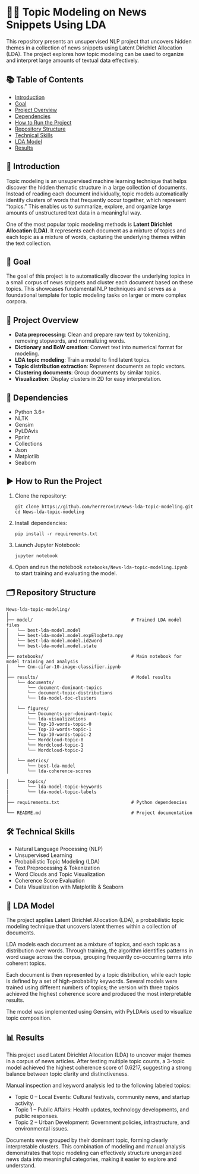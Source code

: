 # 📰🔎 Topic Modeling on News Snippets Using LDA

This repository presents an unsupervised NLP project that uncovers hidden themes in a collection of news snippets using Latent Dirichlet Allocation (LDA). The project explores how topic modeling can be used to organize and interpret large amounts of textual data effectively.

## 📚 Table of Contents

- [Introduction](#introduction)
- [Goal](#goal)
- [Project Overview](#project-overview)
- [Dependencies](#dependencies)
- [How to Run the Project](#how-to-run-the-project)
- [Repository Structure](#repository-structure)
- [Technical Skills](#technical-skills)
- [LDA Model](#lda-model)
- [Results](#results)

## 📌 Introduction

Topic modeling is an unsupervised machine learning technique that helps discover the hidden thematic structure in a large collection of documents. Instead of reading each document individually, topic models automatically identify clusters of words that frequently occur together, which represent “topics.” This enables us to summarize, explore, and organize large amounts of unstructured text data in a meaningful way.

One of the most popular topic modeling methods is **Latent Dirichlet Allocation (LDA)**. It represents each document as a mixture of topics and each topic as a mixture of words, capturing the underlying themes within the text collection.

## 🎯 Goal

The goal of this project is to automatically discover the underlying topics in a small corpus of news snippets and cluster each document based on these topics. This showcases fundamental NLP techniques and serves as a foundational template for topic modeling tasks on larger or more complex corpora.

## 🧐 Project Overview

- **Data preprocessing**: Clean and prepare raw text by tokenizing, removing stopwords, and normalizing words.
- **Dictionary and BoW creation**: Convert text into numerical format for modeling.
- **LDA topic modeling**: Train a model to find latent topics.
- **Topic distribution extraction**: Represent documents as topic vectors.
- **Clustering documents**: Group documents by similar topics.
- **Visualization**: Display clusters in 2D for easy interpretation.


## 🔗 Dependencies

- Python 3.6+
- NLTK
- Gensim
- PyLDAvis
- Pprint
- Collections
- Json
- Matplotlib
- Seaborn

## ▶️ How to Run the Project

1. Clone the repository:

   ```shell
   git clone https://github.com/herrerovir/News-lda-topic-modeling.git
   cd News-lda-topic-modeling

   ```

2. Install dependencies:

   ```shell
   pip install -r requirements.txt
   ```

3. Launch Jupyter Notebook:

   ```shell
   jupyter notebook
   ```

4. Open and run the notebook `notebooks/News-lda-topic-modeling.ipynb` to start training and evaluating the model.

## 🗂️ Repository Structure

```
News-lda-topic-modeling/
│
├── model/                                     # Trained LDA model files
│   └── best-lda-model.model
│   └── best-lda-model.model.expElogbeta.npy
│   └── best-lda-model.model.id2word
│   └── best-lda-model.model.state
│
├── notebooks/                                 # Main notebook for model training and analysis
│   └── Cnn-cifar-10-image-classifier.ipynb
│
├── results/                                   # Model results
│   └── documents/
│       └── document-dominant-topics           
│       └── document-topic-distributions
│       └── lda-model-doc-clusters          
│
│   └── figures/
│       └── Documents-per-dominant-topic
│       └── lda-visualizations
│       └── Top-10-words-topic-0
│       └── Top-10-words-topic-1
│       └── Top-10-words-topic-2
│       └── Wordcloud-topic-0
│       └── Wordcloud-topic-1
│       └── Wordcloud-topic-2
│
│   └── metrics/
│       └── best-lda-model
│       └── lda-coherence-scores

│   └── topics/
│       └── lda-model-topic-keywords
|       └── lda-model-topic-labels
│
├── requirements.txt                           # Python dependencies
│ 
└── README.md                                  # Project documentation
```

## 🛠️ Technical Skills

- Natural Language Processing (NLP)
- Unsupervised Learning
- Probabilistic Topic Modeling (LDA)
- Text Preprocessing & Tokenization
- Word Clouds and Topic Visualization
- Coherence Score Evaluation
- Data Visualization with Matplotlib & Seaborn

## 🧠 LDA Model

The project applies Latent Dirichlet Allocation (LDA), a probabilistic topic modeling technique that uncovers latent themes within a collection of documents.

LDA models each document as a mixture of topics, and each topic as a distribution over words. Through training, the algorithm identifies patterns in word usage across the corpus, grouping frequently co-occurring terms into coherent topics.

Each document is then represented by a topic distribution, while each topic is defined by a set of high-probability keywords. Several models were trained using different numbers of topics; the version with three topics achieved the highest coherence score and produced the most interpretable results.

The model was implemented using Gensim, with PyLDAvis used to visualize topic composition.


## 📊 Results

This project used Latent Dirichlet Allocation (LDA) to uncover major themes in a corpus of news articles. After testing multiple topic counts, a 3-topic model achieved the highest coherence score of 0.6217, suggesting a strong balance between topic clarity and distinctiveness.

Manual inspection and keyword analysis led to the following labeled topics:

- Topic 0 – Local Events: Cultural festivals, community news, and startup activity.
- Topic 1 – Public Affairs: Health updates, technology developments, and public responses.
- Topic 2 – Urban Development: Government policies, infrastructure, and environmental issues.

Documents were grouped by their dominant topic, forming clearly interpretable clusters. This combination of modeling and manual analysis demonstrates that topic modeling can effectively structure unorganized news data into meaningful categories, making it easier to explore and understand.
